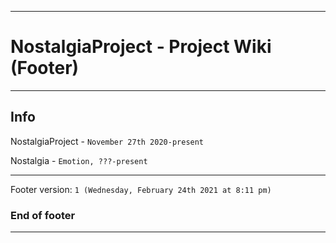 
***

# NostalgiaProject - Project Wiki (Footer)

***

## Info

NostalgiaProject - `November 27th 2020-present`

Nostalgia - `Emotion, ???-present`

***

Footer version: `1 (Wednesday, February 24th 2021 at 8:11 pm)`

### End of footer

***
